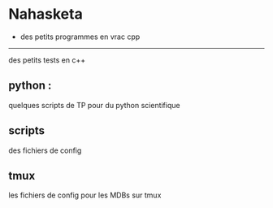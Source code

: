 Nahasketa
==========
- des petits programmes en vrac
cpp
---
des petits tests en c++

python :
--------
quelques scripts de TP pour du python scientifique

scripts
-------
des fichiers de config

tmux
----
les fichiers de config pour les MDBs sur tmux


